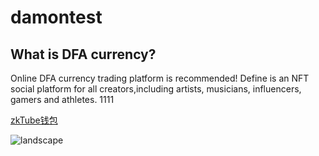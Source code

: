 # damontest
## What is DFA currency?
Online DFA currency trading platform is recommended! 
Define is an NFT social platform for all creators,including artists, musicians, influencers, gamers and athletes.
1111

[zkTube钱包](http://wallet.zktube.io/)

![landscape](http://pic.5tu.cn/uploads/allimg/1905/pic_5tu_big_2019050601001168045.jpg)
